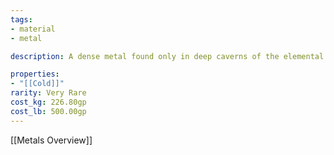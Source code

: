 ```yaml
---
tags:
- material
- metal

description: A dense metal found only in deep caverns of the elemental plane of chaos. It is slightly blue in color, though the actual metal looks like a cloudy white that shifts as you look at it. True Ice is cold to the touch and lets off a slight vapor, similar to solid nitrogen, and is often used in armors and shields due to how heavy and tough it is. Especially aged true ice can deal moderate damage when touched.

properties:
- "[[Cold]]"
rarity: Very Rare
cost_kg: 226.80gp
cost_lb: 500.00gp
---
```

[[Metals Overview]]